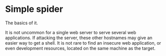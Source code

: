 # Simple spider

The basics of it.

It is not uncommon for a single web server to serve several web applications. 
If attacking the server, these other hostnames may give an easier way to get a shell. It is not rare to find an insecure web application, or even development resources, located on the same machine
as the target.
